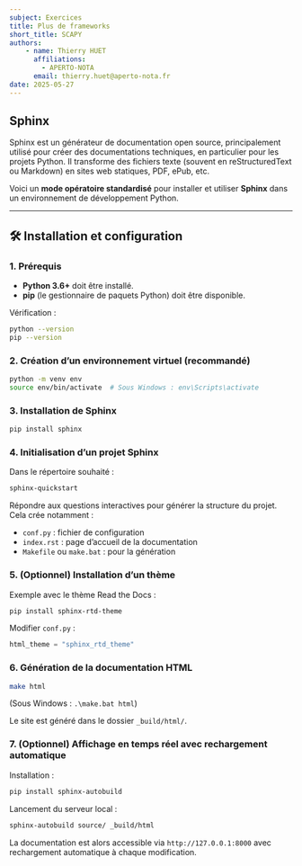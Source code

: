 ```yaml
---
subject: Exercices
title: Plus de frameworks
short_title: SCAPY
authors: 
    - name: Thierry HUET
      affiliations: 
        - APERTO-NOTA
      email: thierry.huet@aperto-nota.fr
date: 2025-05-27
---
```


## Sphinx

Sphinx est un générateur de documentation open source, principalement utilisé pour créer des documentations techniques, en particulier pour les projets Python. Il transforme des fichiers texte (souvent en reStructuredText ou Markdown) en sites web statiques, PDF, ePub, etc.

Voici un **mode opératoire standardisé** pour installer et utiliser **Sphinx** dans un environnement de développement Python.

---

## 🛠️ Installation et configuration

### 1. Prérequis
- **Python 3.6+** doit être installé.
- **pip** (le gestionnaire de paquets Python) doit être disponible.

Vérification :
```bash
python --version
pip --version
```
### 2. Création d’un environnement virtuel (recommandé)
```bash
python -m venv env
source env/bin/activate  # Sous Windows : env\Scripts\activate
```

### 3. Installation de Sphinx
```bash
pip install sphinx
```

### 4. Initialisation d’un projet Sphinx
Dans le répertoire souhaité :
```bash
sphinx-quickstart
```

Répondre aux questions interactives pour générer la structure du projet. Cela crée notamment :
- `conf.py` : fichier de configuration
- `index.rst` : page d’accueil de la documentation
- `Makefile` ou `make.bat` : pour la génération

### 5. (Optionnel) Installation d’un thème
Exemple avec le thème Read the Docs :
```bash
pip install sphinx-rtd-theme
```

Modifier `conf.py` :
```python
html_theme = "sphinx_rtd_theme"
```

### 6. Génération de la documentation HTML
```bash
make html
```
(Sous Windows : `.\make.bat html`)

Le site est généré dans le dossier `_build/html/`.

### 7. (Optionnel) Affichage en temps réel avec rechargement automatique
Installation :
```bash
pip install sphinx-autobuild
```

Lancement du serveur local :
```bash
sphinx-autobuild source/ _build/html
```

La documentation est alors accessible via `http://127.0.0.1:8000` avec rechargement automatique à chaque modification.